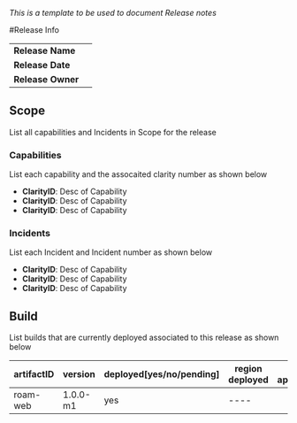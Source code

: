 *This is a template to be used to document Release notes*

#Release Info 

| | |
|---|---|
|**Release Name**|| 
|**Release Date**||
|**Release Owner**||

## Scope 

List all capabilities and Incidents in Scope for the release 

### Capabilities 

List each capability and the assocaited clarity number as shown below 
- **ClarityID**: Desc of Capability 
- **ClarityID**: Desc of Capability 
- **ClarityID**: Desc of Capability 

### Incidents 

List each Incident and  Incident number as shown below 
- **ClarityID**: Desc of Capability 
- **ClarityID**: Desc of Capability 
- **ClarityID**: Desc of Capability


## Build 

List builds that are currently deployed associated to this release as shown below 

| artifactID | version  | deployed[yes/no/pending] | region deployed | URL to application |
| ---- | ----  | ---- | ---- |---- |
| roam-web | 1.0.0-m1  | yes | ---- |



